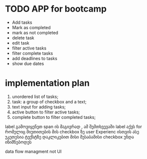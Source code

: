 # TODO APP for bootcamp

- Add tasks
- Mark as completed
- mark as not completed
- delete task
- edit task
- filter active tasks
- filter complete tasks
- add deadlines to tasks
- show due dates

# implementation plan

1. unordered list of tasks;
2. task: a group of checkbox and a text;
3. text input for adding tasks;
4. active button to filter active tasks;
5. complete button to filter completed tasks;

label გამოვიყენეთ span ის მაგივრად , ამ შემთხვევაში label აქვს for რომელიც მიუთითების მის checkbox ზე user Experienc ისთვის ასე უკეთესია ტექსტზე დაკლიკებით მისი შესაბამისი checkbox უნდა ინიშნებოდეს

data flow managment not UI
